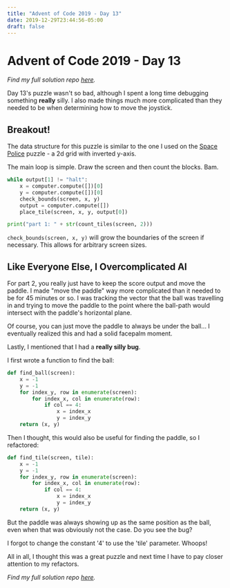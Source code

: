 ```yaml
---
title: "Advent of Code 2019 - Day 13"
date: 2019-12-29T23:44:56-05:00
draft: false
---
```


# Advent of Code 2019 - Day 13

_Find my full solution repo [here](https://github.com/mattcdrake/aoc19-python)._

Day 13's puzzle wasn't so bad, although I spent a long time debugging something
__really__ silly. I also made things much more complicated than they needed to
be when determining how to move the joystick.

## Breakout!

The data structure for this puzzle is similar to the one I used on the
[Space Police](https://adventofcode.com/2019/day/11) puzzle - a 2d grid with
inverted y-axis.

The main loop is simple. Draw the screen and then count the blocks. Bam.

```py
while output[1] != "halt":
    x = computer.compute([])[0]
    y = computer.compute([])[0]
    check_bounds(screen, x, y)
    output = computer.compute([])
    place_tile(screen, x, y, output[0])

print("part 1: " + str(count_tiles(screen, 2)))
```

`check_bounds(screen, x, y)` will grow the boundaries of the screen if
necessary. This allows for arbitrary screen sizes.

## Like Everyone Else, I Overcomplicated AI

For part 2, you really just have to keep the score output and move the paddle.
I made "move the paddle" way more complicated than it needed to be for 45
minutes or so. I was tracking the vector that the ball was travelling in and
trying to move the paddle to the point where the ball-path would intersect with
the paddle's horizontal plane.

Of course, you can just move the paddle to always be under the ball... I
eventually realized this and had a solid facepalm moment.

Lastly, I mentioned that I had a __really silly bug__. 

I first wrote a function to find the ball:

```py
def find_ball(screen):
    x = -1
    y = -1
    for index_y, row in enumerate(screen):
        for index_x, col in enumerate(row):
            if col == 4:
                x = index_x
                y = index_y
    return (x, y)
```

Then I thought, this would also be useful for finding the paddle, so I 
refactored:

```py
def find_tile(screen, tile):
    x = -1
    y = -1
    for index_y, row in enumerate(screen):
        for index_x, col in enumerate(row):
            if col == 4:
                x = index_x
                y = index_y
    return (x, y)
```

But the paddle was always showing up as the same position as the ball, even when
that was obviously not the case. Do you see the bug?

I forgot to change the constant '4' to use the 'tile' parameter. Whoops!

All in all, I thought this was a great puzzle and next time I have to pay closer
attention to my refactors.

_Find my full solution repo [here](https://github.com/mattcdrake/aoc19-python)._

